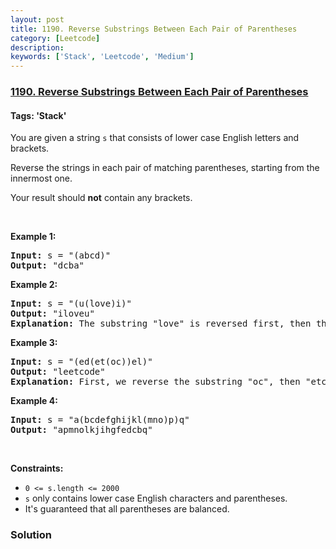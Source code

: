 ```yaml
---
layout: post
title: 1190. Reverse Substrings Between Each Pair of Parentheses
category: [Leetcode]
description: 
keywords: ['Stack', 'Leetcode', 'Medium']
---
```

### [1190. Reverse Substrings Between Each Pair of Parentheses](https://leetcode.com/problems/reverse-substrings-between-each-pair-of-parentheses)

#### Tags: 'Stack'

<div class="content__u3I1 question-content__JfgR"><div><p>You are given a string <code>s</code> that consists of lower case English letters and brackets. </p>
<p>Reverse the strings in each pair of matching parentheses, starting from the innermost one.</p>
<p>Your result should <strong>not</strong> contain any brackets.</p>
<p> </p>
<p><strong>Example 1:</strong></p>
<pre><strong>Input:</strong> s = "(abcd)"
<strong>Output:</strong> "dcba"
</pre>
<p><strong>Example 2:</strong></p>
<pre><strong>Input:</strong> s = "(u(love)i)"
<strong>Output:</strong> "iloveu"
<strong>Explanation:</strong> The substring "love" is reversed first, then the whole string is reversed.
</pre>
<p><strong>Example 3:</strong></p>
<pre><strong>Input:</strong> s = "(ed(et(oc))el)"
<strong>Output:</strong> "leetcode"
<strong>Explanation:</strong> First, we reverse the substring "oc", then "etco", and finally, the whole string.
</pre>
<p><strong>Example 4:</strong></p>
<pre><strong>Input:</strong> s = "a(bcdefghijkl(mno)p)q"
<strong>Output:</strong> "apmnolkjihgfedcbq"
</pre>
<p> </p>
<p><strong>Constraints:</strong></p>
<ul>
<li><code>0 &lt;= s.length &lt;= 2000</code></li>
<li><code>s</code> only contains lower case English characters and parentheses.</li>
<li>It's guaranteed that all parentheses are balanced.</li>
</ul>
</div></div>

### Solution
